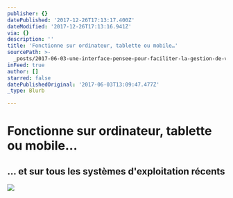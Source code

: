 ```yaml
---
publisher: {}
datePublished: '2017-12-26T17:13:17.400Z'
dateModified: '2017-12-26T17:13:16.941Z'
via: {}
description: ''
title: 'Fonctionne sur ordinateur, tablette ou mobile…'
sourcePath: >-
  _posts/2017-06-03-une-interface-pensee-pour-faciliter-la-gestion-de-votre-espa.md
inFeed: true
author: []
starred: false
datePublishedOriginal: '2017-06-03T13:09:47.477Z'
_type: Blurb

---
```

# Fonctionne sur ordinateur, tablette ou mobile...

## ... et sur tous les systèmes d'exploitation récents
![](https://the-grid-user-content.s3-us-west-2.amazonaws.com/218a4901-b4bf-4fbe-aa57-600d60740375.png)
